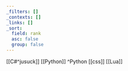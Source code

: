 ```yaml
---
_filters: []
_contexts: []
_links: []
_sort:
  field: rank
  asc: false
  group: false
---
```

[[C#^jusuck]]
[[Python]] ^Python
[[css]]
[[Lua]]